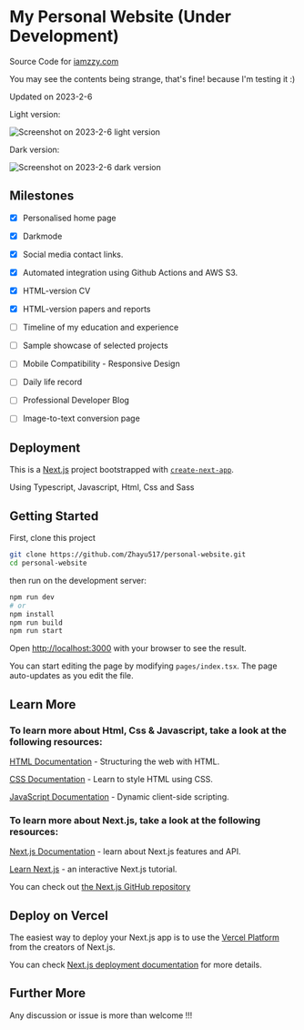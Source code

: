 # My Personal Website (Under Development)

Source Code for [iamzzy.com](https://iamzzy.com)

You may see the contents being strange, that's fine! because I'm testing it :)

Updated on 2023-2-6

Light version:

![Screenshot on 2023-2-6 light version](https://github.com/Zhayu517/personal-website/blob/main/public/images/screenshot_230206_light.png)

Dark version:

![Screenshot on 2023-2-6 dark version](https://github.com/Zhayu517/personal-website/blob/main/public/images/screenshot_230206_dark.png)

## Milestones

- [x] Personalised home page
- [x] Darkmode
- [x] Social media contact links.
- [x] Automated integration using Github Actions and AWS S3.
- [x] HTML-version CV
- [x] HTML-version papers and reports
- [ ] Timeline of my education and experience
- [ ] Sample showcase of selected projects
- [ ] Mobile Compatibility - Responsive Design 
- [ ] Daily life record
- [ ] Professional Developer Blog
- [ ] Image-to-text conversion page



## Deployment

This is a [Next.js](https://nextjs.org/) project bootstrapped with [`create-next-app`](https://github.com/vercel/next.js/tree/canary/packages/create-next-app).

Using Typescript, Javascript, Html, Css and Sass

## Getting Started

First, clone this project

```bash
git clone https://github.com/Zhayu517/personal-website.git
cd personal-website
```

then run on the development server:

```bash
npm run dev
# or
npm install
npm run build
npm run start
```

Open [http://localhost:3000](http://localhost:3000) with your browser to see the result.

You can start editing the page by modifying `pages/index.tsx`. The page auto-updates as you edit the file.

## Learn More

### To learn more about Html, Css & Javascript, take a look at the following resources:

  [HTML Documentation](https://developer.mozilla.org/en-US/docs/Learn/HTML) - Structuring the web with HTML.

  [CSS Documentation](https://developer.mozilla.org/en-US/docs/Learn/CSS) - Learn to style HTML using CSS.

  [JavaScript Documentation](https://developer.mozilla.org/en-US/docs/Learn/JavaScript) - Dynamic client-side scripting.

### To learn more about Next.js, take a look at the following resources:

  [Next.js Documentation](https://nextjs.org/docs) - learn about Next.js features and API.

  [Learn Next.js](https://nextjs.org/learn) - an interactive Next.js tutorial.

You can check out [the Next.js GitHub repository](https://github.com/vercel/next.js/)

## Deploy on Vercel

The easiest way to deploy your Next.js app is to use the [Vercel Platform](https://vercel.com/new?utm_medium=default-template&filter=next.js&utm_source=create-next-app&utm_campaign=create-next-app-readme) from the creators of Next.js.

You can check [Next.js deployment documentation](https://nextjs.org/docs/deployment) for more details.

## Further More

Any discussion or issue is more than welcome !!!


